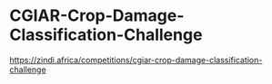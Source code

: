 # CGIAR-Crop-Damage-Classification-Challenge
https://zindi.africa/competitions/cgiar-crop-damage-classification-challenge

